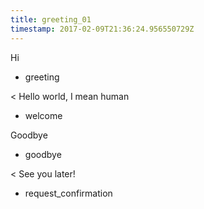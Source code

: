 ```yaml
---
title: greeting_01
timestamp: 2017-02-09T21:36:24.956550729Z
---
```


Hi
* greeting

< Hello world, I mean human
* welcome

Goodbye
* goodbye

< See you later!
* request_confirmation
